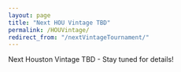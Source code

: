```yaml
---
layout: page
title: "Next HOU Vintage TBD"
permalink: /HOUVintage/
redirect_from: "/nextVintageTournament/"
---
```


Next Houston Vintage TBD - Stay tuned for details!